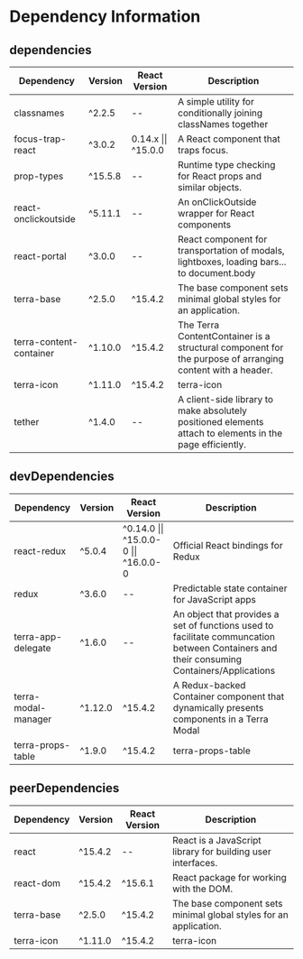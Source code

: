 # Dependency Information

## dependencies
| Dependency | Version | React Version | Description |
|-|-|-|-|
| classnames | ^2.2.5 | -- | A simple utility for conditionally joining classNames together |
| focus-trap-react | ^3.0.2 | 0.14.x \|\| ^15.0.0 | A React component that traps focus. |
| prop-types | ^15.5.8 | -- | Runtime type checking for React props and similar objects. |
| react-onclickoutside | ^5.11.1 | -- | An onClickOutside wrapper for React components |
| react-portal | ^3.0.0 | -- | React component for transportation of modals, lightboxes, loading bars... to document.body |
| terra-base | ^2.5.0 | ^15.4.2 | The base component sets minimal global styles for an application. |
| terra-content-container | ^1.10.0 | ^15.4.2 | The Terra ContentContainer is a structural component for the purpose of arranging content with a header. |
| terra-icon | ^1.11.0 | ^15.4.2 | terra-icon |
| tether | ^1.4.0 | -- | A client-side library to make absolutely positioned elements attach to elements in the page efficiently. |

## devDependencies
| Dependency | Version | React Version | Description |
|-|-|-|-|
| react-redux | ^5.0.4 | ^0.14.0 \|\| ^15.0.0-0 \|\| ^16.0.0-0 | Official React bindings for Redux |
| redux | ^3.6.0 | -- | Predictable state container for JavaScript apps |
| terra-app-delegate | ^1.6.0 | -- | An object that provides a set of functions used to facilitate communcation between Containers and their consuming Containers/Applications |
| terra-modal-manager | ^1.12.0 | ^15.4.2 | A Redux-backed Container component that dynamically presents components in a Terra Modal |
| terra-props-table | ^1.9.0 | ^15.4.2 | terra-props-table |

## peerDependencies
| Dependency | Version | React Version | Description |
|-|-|-|-|
| react | ^15.4.2 | -- | React is a JavaScript library for building user interfaces. |
| react-dom | ^15.4.2 | ^15.6.1 | React package for working with the DOM. |
| terra-base | ^2.5.0 | ^15.4.2 | The base component sets minimal global styles for an application. |
| terra-icon | ^1.11.0 | ^15.4.2 | terra-icon |
